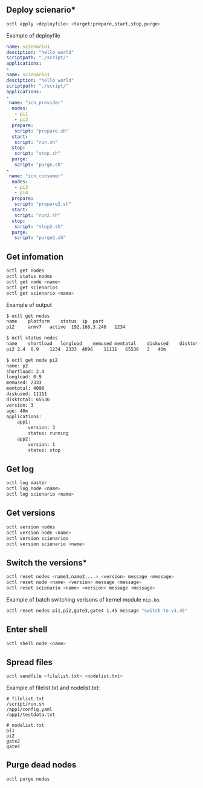## Deploy scienario*
```sh
octl apply <deployfile> <target:prepare,start,stop,purge>
```
Example of deployfile
```yaml
name: scienario1
desciption: "hello world"
scriptpath: "./script/"
applications:
- 
name: scienario1
desciption: "hello world"
scriptpath: "./script/"
applications:
- 
 name: "icn_provider"
  nodes:
   - pi1
   - pi2
  prepare:
   script: "prepare.sh"
  start:
   script: "run.sh"
  stop:
   script: "stop.sh"
  purge:
   script: "purge.sh"
- 
 name: "icn_consumer"
  nodes:
   - pi3
   - pi4
  prepare:
   script: "prepare2.sh"
  start:
   script: "run2.sh"
  stop:
   script: "stop2.sh"
  purge:
   script: "purge2.sh"
```

## Get infomation
```sh
octl get nodes
octl status nodes
octl get node <name>
octl get scienarios
octl get scienario <name>
```
Example of output
```sh
$ octl get nodes
name	platform	status	ip	port
pi2		armv7	active  192.168.3.240	1234 

$ octl status nodes
name 	shortload	longload	memused	memtatal	diskused	disktotal	verison	age
pi2	2.4  0.9	1234  2333	4096	11111	65536	3	40m

$ octl get node pi2
name: p2
shortload: 2.4
longload: 0.9
memused: 2333
memtotal: 4096
diskused: 11111
disktotal: 65536
version: 3
age: 40m
applications:
	app1:
		version: 3
		status: running
	app2:
		version: 1
		status: stop

```

## Get log
```sh
octl log master
octl log node <name>
octl log scienario <name>
```

## Get versions
```sh
octl version nodes
octl version node <name>
octl version scienarios
octl version scienario <name>
```

## Switch the versions*
```sh
octl reset nodes <name1,name2,...> <version> message <message>
octl reset node <name> <version> message <message>
octl reset scienario <name> <version> message <message>
```
Example of batch switching verisons of kernel module `nip.ko`.
```sh
octl reset nodes pi1,pi2,gate3,gate4 1.45 message "switch to v1.45"
```

## Enter shell
```sh
octl shell node <name>
```

## Spread files
```sh
octl sendfile <filelist.txt> <nodelist.txt>
```
Example of filelist.txt and nodelist.txt:
```
# filelist.txt
/script/run.sh
/app1/config.yaml
/app1/testdata.txt

# nodelist.txt
pi1
pi2
gate2
gate4

```

## Purge dead nodes
```sh
octl purge nodes
```
